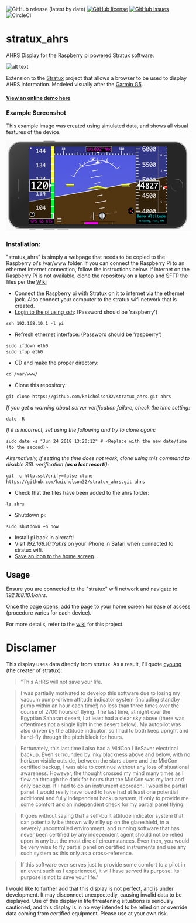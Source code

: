 ![GitHub release (latest by date)](https://img.shields.io/github/v/release/knicholson32/stratux_ahrs) [![GitHub license](https://img.shields.io/github/license/knicholson32/stratux_ahrs.svg)](https://github.com/knicholson32/stratux_ahrs/blob/master/LICENSE) [![GitHub issues](https://img.shields.io/github/issues/knicholson32/stratux_ahrs.svg)](https://github.com/knicholson32/stratux_ahrs/issues) ![CircleCI](https://img.shields.io/circleci/build/github/knicholson32/stratux_ahrs/develop?label=dev%20build)

# stratux_ahrs
AHRS Display for the Raspberry pi powered Stratux software.

![alt text](./images/icons/icon.png "AHRS Logo")


Extension to the [Stratux](https://github.com/cyoung/stratux) project that allows a browser to be used to display AHRS information. Modeled visually after the [Garmin G5](https://buy.garmin.com/en-US/US/p/570665).

#### [View an online demo here](https://knicholson32.github.io/stratux_ahrs/?simulate=true)

### Example Screenshot
This example image was created using simulated data, and shows all visual features of the device.

![alt text](./images/demo.png "AHRS Demo")


### Installation:
"stratux_ahrs" is simply a webpage that needs to be copied to the Raspberry pi's /var/www folder. If you can connect the Raspberry Pi to an ethernet internet connection, follow the instructions below. If internet on the Raspberry Pi is not available, clone the repository on a laptop and SFTP the files per the [Wiki](https://github.com/knicholson32/stratux_ahrs/wiki/Installation)

- Connect the Raspberry pi with Stratux on it to internet via the ethernet jack. Also connect your computer to the stratux wifi network that is created.
- [Login to the pi using ssh](https://github.com/cyoung/stratux/wiki/SSH-into-Stratux): (Password should be 'raspberry')
```unix
ssh 192.168.10.1 -l pi
```
- Refresh ethernet interface: (Password should be 'raspberry')
```unix
sudo ifdown eth0
sudo ifup eth0
```
- CD and make the proper directory:
```unix
cd /var/www/
```
- Clone this repository:
```unix
git clone https://github.com/knicholson32/stratux_ahrs.git ahrs
```
_If you get a warning about server verification failure, check the time setting:_
```unix
date -R
```
_If it is incorrect, set using the following and try to clone again:_
```unix
sudo date -s "Jun 24 2018 13:20:12" # <Replace with the new date/time (to the second)>
```
_Alternatively, if setting the time does not work, clone using this command to disable SSL verification (**as a last resort!**):_
```unix
git -c http.sslVerify=false clone https://github.com/knicholson32/stratux_ahrs.git ahrs
```
- Check that the files have been added to the ahrs folder:
```unix
ls ahrs
```
- Shutdown pi:
```unix
sudo shutdown –h now
```
- Install pi back in aircraft!
- Visit _192.168.10.1/ahrs_ on your iPhone in Safari when connected to stratux wifi.
- [Save an icon to the home screen](http://www.knowyourmobile.com/apple/iphone-4/15554/user-guide-how-save-websites-desktop-icons-your-iphone-4s).

## Usage
Ensure you are connected to the "stratux" wifi network and navigate to _192.168.10.1/ahrs_.

Once the page opens, add the page to your home screen for ease of access (procedure varies for each device).

For more details, refer to the [wiki](https://github.com/knicholson32/stratux_ahrs/wiki) for this project.

# Disclamer
This display uses data directly from stratux. As a result, I'll quote [cyoung](https://github.com/cyoung/stratux/wiki/All-About-AHRS) (the creater of stratux):

>"This AHRS will not save your life.

>I was partially motivated to develop this software due to losing my vacuum pump-driven attitude indicator system (including standby pump within an hour each time!) no less than three times over the course of 2700 hours of flying. The last time, at night over the Egyptian Saharan desert, I at least had a clear sky above (there was oftentimes not a single light in the desert below). My autopilot was also driven by the attitude indicator, so I had to both keep upright and hand-fly through the pitch black for hours.

>Fortunately, this last time I also had a MidCon LifeSaver electrical backup. Even surrounded by inky blackness above and below, with no horizon visible outside, between the stars above and the MidCon certified backup, I was able to continue without any loss of situational awareness. However, the thought crossed my mind many times as I flew on through the dark for hours that the MidCon was my last and only backup. If I had to do an instrument approach, I would be partial panel. I would really have loved to have had at least one potential additional and fully independent backup system, if only to provide me some comfort and an independent check for my partial panel flying.

>It goes without saying that a self-built attitude indicator system that can potentially be thrown willy nilly up on the glareshield, in a severely uncontrolled environment, and running software that has never been certified by any independent agent should not be relied upon in any but the most dire of circumstances. Even then, you would be very wise to fly partial panel on certified instruments and use any such system as this only as a cross-reference.

>If this software ever serves just to provide some comfort to a pilot in an event such as I experienced, it will have served its purpose. Its purpose is not to save your life."

I would like to further add that this display is not perfect, and is under development. It may disconnect unexpectedly, causing invalid data to be displayed. Use of this display in life threatening situations is seriously cautioned, and this display is in no way intended to be relied on or override data coming from certified equipment. Please use at your own risk.
